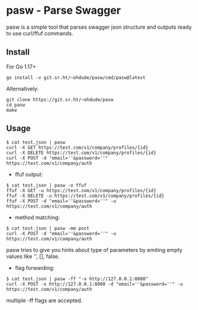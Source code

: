 # pasw - Parse Swagger

pasw is a simple tool that parses swagger json structure and outputs ready to use curl/ffuf commands.

## Install

For Go 1.17+

```
go install -v git.sr.ht/~ohdude/pasw/cmd/pasw@latest
```

Alternatively:

```
git clone https://git.sr.ht/~ohdude/pasw
cd pasw
make
```

## Usage

```
$ cat test.json | pasw
curl -X GET https://test.com/v1/company/profiles/{id}
curl -X DELETE https://test.com/v1/company/profiles/{id}
curl -X POST -d "email=''&password=''" https://test.com/v1/company/auth
```

* ffuf output:

```
$ cat test.json | pasw -o ffuf
ffuf -X GET -u https://test.com/v1/company/profiles/{id}
ffuf -X DELETE -u https://test.com/v1/company/profiles/{id}
ffuf -X POST -d "email=''&password=''" -u https://test.com/v1/company/auth
```

* method matching:

```
$ cat test.json | pasw -mm post
curl -X POST -d "email=''&password=''" -u https://test.com/v1/company/auth
```

pasw tries to give you hints about type of parameters by emiting empty values like '', [], false.

* flag forwarding:

```
$ cat test.json | pasw -ff "-x http://127.0.0.1:8080"
curl -X POST -x http://127.0.0.1:8080 -d "email=''&password=''" -u https://test.com/v1/company/auth
```

multiple -ff flags are accepted.